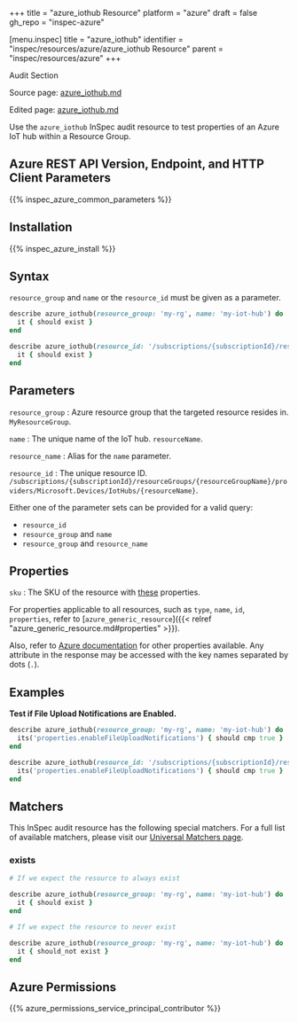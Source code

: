 +++
title = "azure_iothub Resource"
platform = "azure"
draft = false
gh_repo = "inspec-azure"

[menu.inspec]
title = "azure_iothub"
identifier = "inspec/resources/azure/azure_iothub Resource"
parent = "inspec/resources/azure"
+++

<div class="admonition-note">
<p class="admonition-note-title">Audit Section</p>
<div class="admonition-note-text">
<p>Source page: <a href="https://github.com/inspec/inspec-azure/blob/main/docs/resources/azure_iothub.md">azure_iothub.md</a></p>
<p>Edited page: <a href="https://github.com/ianmadd/inspec-azure/blob/im/hugo/docs-chef-io/content/inspec/resources/azure_iothub.md">azure_iothub.md</a></p>
</div>
</div>



Use the `azure_iothub` InSpec audit resource to test properties of an Azure IoT hub within a Resource Group.

## Azure REST API Version, Endpoint, and HTTP Client Parameters

{{% inspec_azure_common_parameters %}}

## Installation

{{% inspec_azure_install %}}

## Syntax

`resource_group` and `name` or the `resource_id` must be given as a parameter.
```ruby
describe azure_iothub(resource_group: 'my-rg', name: 'my-iot-hub') do
  it { should exist }
end
```
```ruby
describe azure_iothub(resource_id: '/subscriptions/{subscriptionId}/resourceGroups/{resourceGroupName}/providers/Microsoft.Devices/IotHubs/{resourceName}') do
  it { should exist }
end
```

## Parameters

`resource_group`
: Azure resource group that the targeted resource resides in. `MyResourceGroup`.

`name`
: The unique name of the IoT hub. `resourceName`.

`resource_name`
: Alias for the `name` parameter.

`resource_id`
: The unique resource ID. `/subscriptions/{subscriptionId}/resourceGroups/{resourceGroupName}/providers/Microsoft.Devices/IotHubs/{resourceName}`.

Either one of the parameter sets can be provided for a valid query:
- `resource_id`
- `resource_group` and `name`
- `resource_group` and `resource_name`

## Properties

`sku`
: The SKU of the resource with [these](https://docs.microsoft.com/en-us/rest/api/iothub/iothubresource/get#iothubskuinfo) properties.

For properties applicable to all resources, such as `type`, `name`, `id`, `properties`, refer to [`azure_generic_resource`]({{< relref "azure_generic_resource.md#properties" >}}).

Also, refer to [Azure documentation](https://docs.microsoft.com/en-us/rest/api/iothub/iothubresource/get#iothubdescription) for other properties available. 
Any attribute in the response may be accessed with the key names separated by dots (`.`).

## Examples

**Test if File Upload Notifications are Enabled.**

```ruby
describe azure_iothub(resource_group: 'my-rg', name: 'my-iot-hub') do
  its('properties.enableFileUploadNotifications') { should cmp true }
end
```
```ruby
describe azure_iothub(resource_id: '/subscriptions/{subscriptionId}/resourceGroups/{resourceGroupName}/providers/Microsoft.Devices/IotHubs/{resourceName}') do
  its('properties.enableFileUploadNotifications') { should cmp true }
end
```

## Matchers

This InSpec audit resource has the following special matchers. For a full list of available matchers, please visit our [Universal Matchers page](https://docs.chef.io/inspec/matchers/).

### exists

```ruby
# If we expect the resource to always exist

describe azure_iothub(resource_group: 'my-rg', name: 'my-iot-hub') do
  it { should exist }
end

# If we expect the resource to never exist

describe azure_iothub(resource_group: 'my-rg', name: 'my-iot-hub') do
  it { should_not exist }
end
```

## Azure Permissions

{{% azure_permissions_service_principal_contributor %}}
